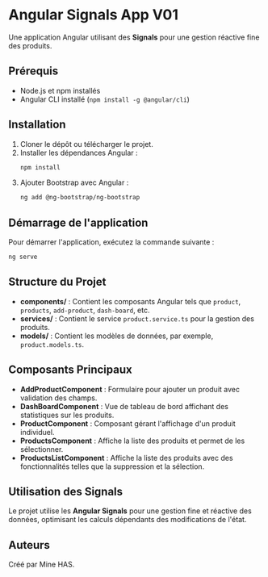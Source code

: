 # Angular Signals App V01

Une application Angular utilisant des **Signals** pour une gestion réactive fine des produits.

## Prérequis

- Node.js et npm installés
- Angular CLI installé (`npm install -g @angular/cli`)

## Installation

1. Cloner le dépôt ou télécharger le projet.
2. Installer les dépendances Angular :
   ```bash
   npm install
   ```
3. Ajouter Bootstrap avec Angular :
   ```bash
   ng add @ng-bootstrap/ng-bootstrap
   ```

## Démarrage de l'application

Pour démarrer l'application, exécutez la commande suivante :

```bash
ng serve
```

## Structure du Projet

- **components/** : Contient les composants Angular tels que `product`, `products`, `add-product`, `dash-board`, etc.
- **services/** : Contient le service `product.service.ts` pour la gestion des produits.
- **models/** : Contient les modèles de données, par exemple, `product.models.ts`.

## Composants Principaux

- **AddProductComponent** : Formulaire pour ajouter un produit avec validation des champs.
- **DashBoardComponent** : Vue de tableau de bord affichant des statistiques sur les produits.
- **ProductComponent** : Composant gérant l'affichage d'un produit individuel.
- **ProductsComponent** : Affiche la liste des produits et permet de les sélectionner.
- **ProductsListComponent** : Affiche la liste des produits avec des fonctionnalités telles que la suppression et la sélection.

## Utilisation des Signals

Le projet utilise les **Angular Signals** pour une gestion fine et réactive des données, optimisant les calculs dépendants des modifications de l'état.

## Auteurs

Créé par Mine HAS.

